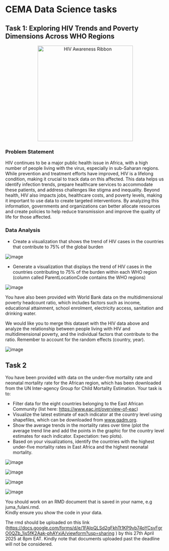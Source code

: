 # CEMA Data Science tasks
## Task 1: Exploring HIV Trends and Poverty Dimensions Across WHO Regions

<p align="center">
  <img src="https://github.com/user-attachments/assets/23735a41-50f6-485e-87aa-51e7687e3a40" alt="HIV Awareness Ribbon" width="300" height="300">
</p>

### Problem Statement
HIV continues to be a major public health issue in Africa, with a high number of people living with the virus, especially in sub-Saharan regions. While prevention and treatment efforts have improved, HIV is a lifelong condition, making it crucial to track data on this affected. This data helps us identify infection trends, prepare healthcare services to accommodate these patients, and address challenges like stigma and inequality.  Beyond health, HIV also impacts jobs, healthcare costs, and poverty levels, making it important to use data to create targeted interventions. By analyzing this information, governments and organizations can better allocate resources and create policies to help reduce transmission and improve the quality of life for those affected. </br>

### Data Analysis
-	Create a visualization that shows the trend of HIV cases in the countries that contribute to 75% of the global burden </br>

![image](https://github.com/user-attachments/assets/a18f49d8-4afa-4706-8a06-ed533d63fa74)

-	Generate a visualization that displays the trend of HIV cases in the countries contributing to 75% of the burden within each WHO region (column called ParentLocationCode contains the WHO regions) </br>

![image](https://github.com/user-attachments/assets/f02eca1f-2d43-4da2-8951-d12b3ae4fcee)

You have also been provided with World Bank data on the multidimensional poverty headcount ratio, which includes factors such as income, educational attainment, school enrolment, electricity access, sanitation and drinking water. </br>

We would like you to merge this dataset with the HIV data above and analyze the relationship between people living with HIV and multidimensional poverty, and the individual factors that contribute to the ratio. Remember to account for the random effects (country, year).

![image](https://github.com/user-attachments/assets/a523d3f5-f545-4128-9d13-3a88c74969d7)

## Task 2
You have been provided with data on the under-five mortality rate and neonatal mortality rate for the African region, which has been downloaded from the UN Inter-agency Group for Child Mortality Estimation. Your task is to: </br>
-	Filter data for the eight countries belonging to the East African Community (list here: https://www.eac.int/overview-of-eac) </br>
-	Visualize the latest estimate of each indicator at the country level using shapefiles, which can be downloaded from www.gadm.org. </br>
-	Show the average trends in the mortality rates over time (plot the average trend line and add the points in the graphic for the country level estimates for each indicator. Expectation: two plots). </br>
-	Based on your visualizations, identify the countries with the highest under-five mortality rates in East Africa and the highest neonatal mortality. </br>

![image](https://github.com/user-attachments/assets/82b31589-b069-4ef4-82bc-ddf69ec91470)

![image](https://github.com/user-attachments/assets/7cd995a3-ab77-4ed2-b562-705f9d3299b6)

![image](https://github.com/user-attachments/assets/65659267-1591-4692-9d9f-b8e9fc5dc6e6)

![image](https://github.com/user-attachments/assets/b8394175-b171-4c64-9db6-b5fbab036ee0)

You should work on an RMD document that is saved in your name, e.g juma_fulani.rmd. </br>
Kindly ensure you show the code in your data. </br>

The rmd should be uploaded on this link (https://docs.google.com/forms/d/e/1FAIpQLSd2gFkhTt1KP9vb74pYCsvFgrO0QZb_1js5fK2Aak-phAYxiA/viewform?usp=sharing ) by this 27th April 2025 at 8pm EAT. Kindly note that documents uploaded past the deadline will not be considered.




